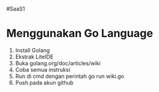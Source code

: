 #SaaS1

Menggunakan Go Language
=======================
1. Install Golang
2. Ekstrak LiteIDE
3. Buka golang.org/doc/articles/wiki
4. Coba semua instruksi
5. Run di cmd dengan perintah go run wiki.go
6. Push pada akun github
